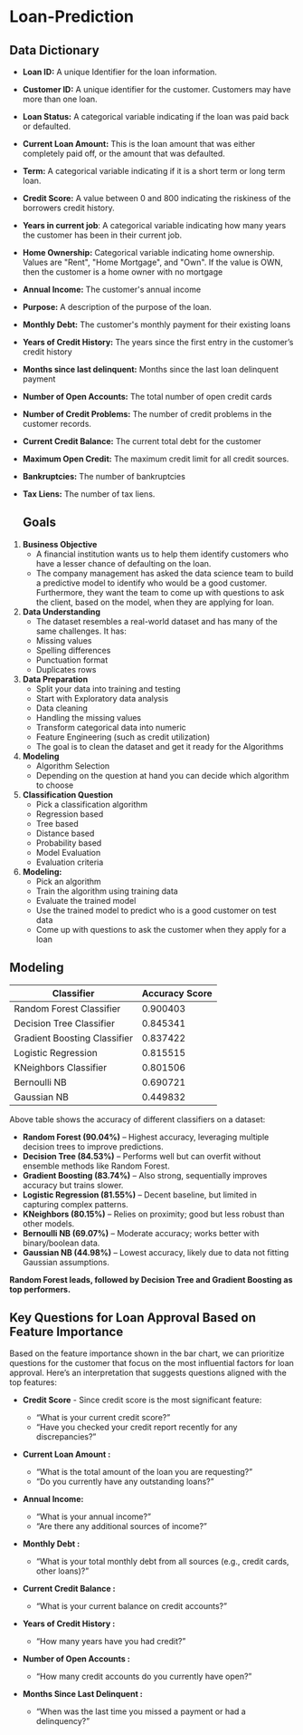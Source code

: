 # Loan-Prediction

## Data Dictionary
- **Loan ID:** A unique Identifier for the loan information.
- **Customer ID:** A unique identifier for the customer. Customers may have more than one loan.
- **Loan Status:** A categorical variable indicating if the loan was paid back or defaulted.
- **Current Loan Amount:** This is the loan amount that was either completely paid off, or the amount that was defaulted.
- **Term:** A categorical variable indicating if it is a short term or long term loan.
- **Credit Score:** A value between 0 and 800 indicating the riskiness of the borrowers credit history.
- **Years in current job**: A categorical variable indicating how many years the customer has been in their current job.
- **Home Ownership:** Categorical variable indicating home ownership. Values are "Rent", "Home Mortgage", and "Own". If the value is OWN, then the customer is a home owner with no mortgage
- **Annual Income:** The customer's annual income
- **Purpose:** A description of the purpose of the loan.
- **Monthly Debt:** The customer's monthly payment for their existing loans
- **Years of Credit History:** The years since the first entry in the customer’s credit history
- **Months since last delinquent:** Months since the last loan delinquent payment
- **Number of Open Accounts:** The total number of open credit cards
- **Number of Credit Problems:** The number of credit problems in the customer records.
- **Current Credit Balance:** The current total debt for the customer
- **Maximum Open Credit:** The maximum credit limit for all credit sources.
- **Bankruptcies:** The number of bankruptcies
- **Tax Liens:** The number of tax liens.

  ##  Goals
1. **Business Objective**
    - A financial institution wants us to help them identify customers who have a lesser chance of defaulting on the loan.
    - The company management has asked the data science team to build a predictive model to identify who would be a good customer. Furthermore, they want the team to come up with questions to ask the client, based on the model, when they are applying for loan.
2. **Data Understanding**
    - The dataset resembles a real-world dataset and has many of the same challenges. It has:
    - Missing values
    - Spelling differences
    - Punctuation format
    - Duplicates rows
3. **Data Preparation**
    - Split your data into training and testing
    - Start with Exploratory data analysis
    - Data cleaning
    - Handling the missing values
    - Transform categorical data into numeric
    - Feature Engineering (such as credit utilization)
    - The goal is to clean the dataset and get it ready for the Algorithms
3. **Modeling**
    - Algorithm Selection
    - Depending on the question at hand you can decide which algorithm
    to choose
4. **Classification Question**
    - Pick a classification algorithm
    - Regression based
    - Tree based
    - Distance based
    - Probability based
    - Model Evaluation
    - Evaluation criteria
5. **Modeling:**
    - Pick an algorithm
    - Train the algorithm using training data
    - Evaluate the trained model
    - Use the trained model to predict who is a good customer
    on test data
    - Come up with questions to ask the customer when they
    apply for a loan

  
## Modeling

| Classifier                    | Accuracy Score |
|-------------------------------|----------------|
| Random Forest Classifier      | 0.900403       |
| Decision Tree Classifier      | 0.845341       |
| Gradient Boosting Classifier  | 0.837422       |
| Logistic Regression           | 0.815515       |
| KNeighbors Classifier         | 0.801506       |
| Bernoulli NB                  | 0.690721       |
| Gaussian NB                   | 0.449832       |

Above table shows the accuracy of different classifiers on a dataset:

- **Random Forest (90.04%)** – Highest accuracy, leveraging multiple decision trees to improve predictions.
- **Decision Tree (84.53%)** – Performs well but can overfit without ensemble methods like Random Forest.
- **Gradient Boosting (83.74%)** – Also strong, sequentially improves accuracy but trains slower.
- **Logistic Regression (81.55%)** – Decent baseline, but limited in capturing complex patterns.
- **KNeighbors (80.15%)** – Relies on proximity; good but less robust than other models.
- **Bernoulli NB (69.07%)** – Moderate accuracy; works better with binary/boolean data.
- **Gaussian NB (44.98%)** – Lowest accuracy, likely due to data not fitting Gaussian assumptions.
  
**Random Forest leads, followed by Decision Tree and Gradient Boosting as top performers.**


## Key Questions for Loan Approval Based on Feature Importance

Based on the feature importance shown in the bar chart, we can prioritize questions for the customer that focus on the most influential factors for loan approval. Here’s an interpretation that suggests questions aligned with the top features:

- **Credit Score** - Since credit score is the most significant feature:
    - “What is your current credit score?”
    - “Have you checked your credit report recently for any discrepancies?”
      
- **Current Loan Amount :**
    - “What is the total amount of the loan you are requesting?”
    - “Do you currently have any outstanding loans?”
      
- **Annual Income:**
    - “What is your annual income?”
    - “Are there any additional sources of income?”
      
- **Monthly Debt :**
    - “What is your total monthly debt from all sources (e.g., credit cards, other loans)?”
      
- **Current Credit Balance :**
    - “What is your current balance on credit accounts?”
      
- **Years of Credit History :**
    - “How many years have you had credit?”
      
- **Number of Open Accounts :**
    - “How many credit accounts do you currently have open?”
      
- **Months Since Last Delinquent :**
    - “When was the last time you missed a payment or had a delinquency?”

